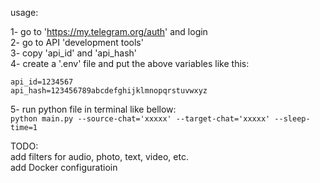 usage:

1- go to 'https://my.telegram.org/auth' and login  
2- go to API 'development tools'  
3- copy 'api_id' and 'api_hash'  
4- create a '.env' file and put the above variables like this:
```
api_id=1234567
api_hash=123456789abcdefghijklmnopqrstuvwxyz
```
5- run python file in terminal like bellow:  
``` python main.py --source-chat='xxxxx' --target-chat='xxxxx' --sleep-time=1  ```

TODO:  
add filters for audio, photo, text, video, etc.  
add Docker configuratioin